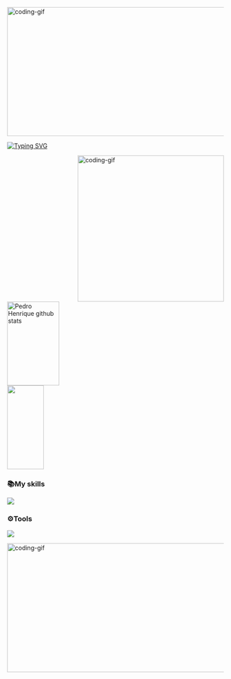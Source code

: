 <img align="center" alt="coding-gif" width="1100" height="300" src="https://i.pinimg.com/736x/4b/f8/e5/4bf8e5320b56f866e441bb40857bfed1.jpg">

[![Typing SVG](https://readme-typing-svg.herokuapp.com/?color=ffffffc9&size=35&center=true&vCenter=true&width=1000&lines=HELLO,+MY+NAME+is+Pedro;i'm+16+years+old;I+am+from+Recife,PE;Be+Welcome!+:%29)](https://git.io/typing-svg) 

<img align="right" alt="coding-gif" width="340" src="https://i.pinimg.com/originals/bd/22/c5/bd22c5644c600532c3370b63134a2d35.gif">
<div align="left">  
   <img width="49%" height="195px" src="https://github-readme-stats.vercel.app/api?username=PedroHenrique756&show_icons=true&count_private=true&hide_border=true&title_color=ffffffc9&icon_color=ffffffc9&text_color=c9d1d9&bg_color=0d1117" alt="Pedro Henrique github stats"/>
</div>
<div>
    <img width="41%" height="195px" src="https://github-readme-stats.vercel.app/api/top-langs/?username=PedroHenrique756&layout=compact&hide_border=true&title_color=ffffffc9&text_color=ffffffc9&bg_color=0d1117" />
</div>
 
### 📚My skills
 <img src="https://skillicons.dev/icons?i=html,css,python,django,javascript,nodejs,mysql" /><br>
 
### ⚙️Tools
<img src="https://skillicons.dev/icons?i=vscode,visualstudio,pycharm,figma,git,github,windows " /><br>

<img align="center" alt="coding-gif" width="1100" height="300" src="https://i.pinimg.com/originals/c8/4f/b7/c84fb740471d58ba9597ace28969d490.gif">
